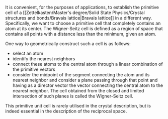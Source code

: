 It is convenient, for the purposes of applications, to establish the primitive cell  of a [[Zettelkasten/Master's degree/Solid State Physics/Crystal structures and bonds/Bravais lattice|Bravais lattice]] in a different way. Specifically, we want to choose a primitive cell that completely contains an atom at its center. The Wigner-Seitz cell is defined as a region of space that contains all points with a distance less than the minimum, given an atom.

One way to geometrically construct such a cell is as follows:

-   select an atom
-   identify the nearest neighbors
-   connect these atoms to the central atom through a linear combination of the primitive vectors
-   consider the midpoint of the segment connecting the atom and its nearest neighbor and consider a plane passing through that point and having as a director vector the vector connecting the central atom to the nearest neighbor. The cell obtained from the closed and limited intersection of such planes is called the Wigner-Seitz cell. 

This primitive unit cell is rarely utilised in the crystal description, but is indeed essential in the description of the reciprocal space.
